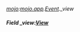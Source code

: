 _[mojo](../../modules/mojo/mojo-module.md):[mojo.app](../../modules/mojo/mojo-app.md).[Event](../../modules/mojo/mojo-app-event.md).\_view_
##### Field \_view:[View](../../modules/mojo/mojo-app-view.md)
